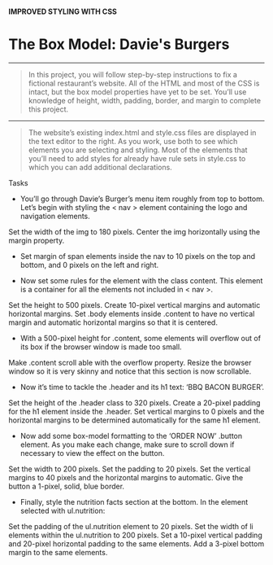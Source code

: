 #### IMPROVED STYLING WITH CSS

# The Box Model: Davie's Burgers
---
> In this project, you will follow step-by-step instructions to fix a fictional restaurant’s website. All of the HTML and most of the CSS is intact, but the box model properties have yet to be set. You’ll use knowledge of height, width, padding, border, and margin to complete this project.
---
> The website’s existing index.html and style.css files are displayed in the text editor to the right. As you work, use both to see which elements you are selecting and styling. Most of the elements that you’ll need to add styles for already have rule sets in style.css to which you can add additional declarations.


Tasks


* You’ll go through Davie’s Burger’s menu item roughly from top to bottom. Let’s begin with styling the < nav > element containing the logo and navigation elements.

Set the width of the img to 180 pixels.
Center the img horizontally using the margin property.



* Set margin of span elements inside the nav to 10 pixels on the top and bottom, and 0 pixels on the left and right.



* Now set some rules for the element with the class content. This element is a container for all the elements not included in < nav >.

Set the height to 500 pixels.
Create 10-pixel vertical margins and automatic horizontal margins.
Set .body elements inside .content to have no vertical margin and automatic horizontal margins so that it is centered.



* With a 500-pixel height for .content, some elements will overflow out of its box if the browser window is made too small.

Make .content scroll able with the overflow property.
Resize the browser window so it is very skinny and notice that this section is now scrollable.



* Now it’s time to tackle the .header and its h1 text: ‘BBQ BACON BURGER’.

Set the height of the .header class to 320 pixels.
Create a 20-pixel padding for the h1 element inside the .header.
Set vertical margins to 0 pixels and the horizontal margins to be determined automatically for the same h1 element.



* Now add some box-model formatting to the ‘ORDER NOW’ .button element. As you make each change, make sure to scroll down if necessary to view the effect on the button.

Set the width to 200 pixels.
Set the padding to 20 pixels.
Set the vertical margins to 40 pixels and the horizontal margins to automatic.
Give the button a 1-pixel, solid, blue border.



* Finally, style the nutrition facts section at the bottom. In the element selected with ul.nutrition:

Set the padding of the ul.nutrition element to 20 pixels.
Set the width of li elements within the ul.nutrition to 200 pixels.
Set a 10-pixel vertical padding and 20-pixel horizontal padding to the same elements.
Add a 3-pixel bottom margin to the same elements.
